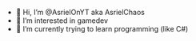 - 👋 Hi, I’m @AsrielOnYT aka AsrielChaos
- 👀 I’m interested in gamedev
- 🌱 I’m currently trying to learn programming (like C#) 
